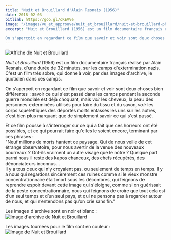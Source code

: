 ```yaml
---
title: "Nuit et Brouillard d'Alain Resnais (1956)"
date: 2018-02-03
bitlink: https://goo.gl/oKEVVe
image: "/images/vu_et_approuve/nuit_et_brouillard/nuit-et-brouillard-photo.png"
excerpt: "Nuit et Brouillard (1956) est un film documentaire français réalisé par Alain Resnais, d'une durée de 32 minutes, sur les camps d'extermination nazis. C'est un film très sobre, qui donne à voir, par des images d'archive, le quotidien dans ces camps.  

On s'aperçoit en regardant ce film que savoir et voir sont deux choses bien différentes : savoir ce qui s'est passé dans les camps pendant..."
--- 
```


![Affiche de Nuit et Brouillard](/images/vu_et_approuve/nuit_et_brouillard/nuit-et-brouillard-photo.png)

*Nuit et Brouillard* (1956) est un film documentaire français réalisé par Alain Resnais, d'une durée de 32 minutes, sur les camps d'extermination nazis. C'est un film très sobre, qui donne à voir, par des images d'archive, le quotidien dans ces camps.  

On s'aperçoit en regardant ce film que savoir et voir sont deux choses bien différentes : savoir ce qui s'est passé dans les camps pendant la seconde guerre mondiale est déjà choquant, mais *voir* les cheveux, la peau des personnes exterminées utilisés pour faire du tissu et du savon, *voir* les corps squelettiques des déportés morts entassés les uns sur les autres, c'est bien plus marquant que de simplement savoir ce qui s'est passé.

Et ce film pousse à s'interroger sur ce qui a fait que ces horreurs ont été possibles, et ce qui pourrait faire qu'elles le soient encore, terminant par ces phrases :  
"Neuf millions de morts hantent ce paysage. Qui de nous veille de cet étrange observatoire, pour nous avertir de la venue des nouveaux bourreaux ? Ont-ils vraiment un autre visage que le nôtre ? Quelque part parmi nous il reste des kapos chanceux, des chefs récupérés, des dénonciateurs inconnus…  
Il y a tous ceux qui n’y croyaient pas, ou seulement de temps en temps. Il y a nous qui regardons sincèrement ces ruines comme si le vieux monstre concentrationnaire était mort sous les décombres, qui feignons de reprendre espoir devant cette image qui s'éloigne, comme si on guérissait de la peste concentrationnaire, nous qui feignons de croire que tout cela est d’un seul temps et d’un seul pays, et qui ne pensons pas à regarder autour de nous, et qui n’entendons pas qu’on crie sans fin."

Les images d'archive sont en noir et blanc :
![Image d'archive de Nuit et Brouillard](/images/vu_et_approuve/nuit_et_brouillard/NetBnoiretblanc.jpg)

Les images tournées pour le film sont en couleur :
![Image de Nuit et Brouillard](/images/vu_et_approuve/nuit_et_brouillard/NetBcouleur.jpg)
